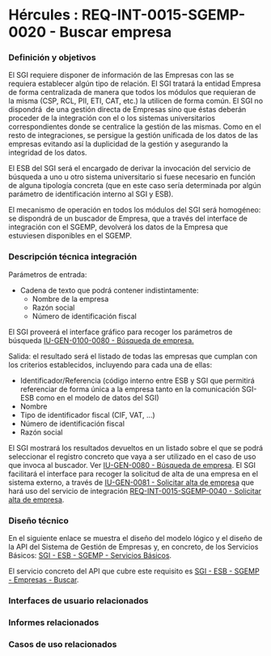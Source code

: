 # Hércules : REQ\-INT\-0015\-SGEMP\-0020 \- Buscar empresa













### Definición y objetivos

El SGI requiere disponer de información de las Empresas con las se requiera establecer algún tipo de relación. El SGI tratará la entidad Empresa de forma centralizada de manera que todos los módulos que requieran de la misma (CSP, RCL, PII, ETI, CAT, etc.) la utilicen de forma común. El SGI no dispondrá  de una gestión directa de Empresas sino que éstas deberán proceder de la integración con el o los sistemas universitarios correspondientes donde se centralice la gestión de las mismas. Como en el resto de integraciones, se persigue la gestión unificada de los datos de las empresas evitando así la duplicidad de la gestión y asegurando la integridad de los datos.

El ESB del SGI será el encargado de derivar la invocación del servicio de búsqueda a uno u otro sistema universitario si fuese necesario en función de alguna tipología concreta (que en este caso sería determinada por algún parámetro de identificación interno al SGI y ESB).

El mecanismo de operación en todos los módulos del SGI será homogéneo: se dispondrá de un buscador de Empresa, que a través del interface de integración con el SGEMP, devolverá los datos de la Empresa que estuviesen disponibles en el SGEMP. 

### Descripción técnica integración

Parámetros de entrada:

* Cadena de texto que podrá contener indistintamente:
	+ Nombre de la empresa
	+ Razón social
	+ Número de identificación fiscal

El SGI proveerá el interface gráfico para recoger los parámetros de búsqueda [IU\-GEN\-0100\-0080 \- Búsqueda de empresa.](/hercules/sgi-sistema-de-gestion-de-investigacion/requisitos-y-analisis-funcional/analisis-funcional-sgi-hercules/gen-aspectos-generales/sha-buscadores-y-listados-comunes/iu-gen-0080-busqueda-de-empresas.md "/hercules/sgi-sistema-de-gestion-de-investigacion/requisitos-y-analisis-funcional/analisis-funcional-sgi-hercules/gen-aspectos-generales/sha-buscadores-y-listados-comunes/iu-gen-0080-busqueda-de-empresas.md")

Salida: el resultado será el listado de todas las empresas que cumplan con los criterios establecidos, incluyendo para cada una de ellas:

* Identificador/Referencia (código interno entre ESB y SGI que permitirá referenciar de forma única a la empresa tanto en la comunicación SGI\-ESB como en el modelo de datos del SGI)
* Nombre
* Tipo de identificador fiscal (CIF, VAT, ...)
* Número de identificación fiscal
* Razón social

El SGI mostrará los resultados devueltos en un listado sobre el que se podrá seleccionar el registro concreto que vaya a ser utilizado en el caso de uso que invoca al buscador. Ver [IU\-GEN\-0080 \- Búsqueda de empresa](/hercules/sgi-sistema-de-gestion-de-investigacion/requisitos-y-analisis-funcional/analisis-funcional-sgi-hercules/gen-aspectos-generales/sha-buscadores-y-listados-comunes/iu-gen-0080-busqueda-de-empresas.md "/hercules/sgi-sistema-de-gestion-de-investigacion/requisitos-y-analisis-funcional/analisis-funcional-sgi-hercules/gen-aspectos-generales/sha-buscadores-y-listados-comunes/iu-gen-0080-busqueda-de-empresas.md"). El SGI facilitará el interface para recoger la solicitud de alta de una empresa en el sistema externo, a través de [IU\-GEN\-0081 \- Solicitar alta de empresa](/hercules/sgi-sistema-de-gestion-de-investigacion/requisitos-y-analisis-funcional/analisis-funcional-sgi-hercules/gen-aspectos-generales/sha-buscadores-y-listados-comunes/iu-gen-0081-solicitar-alta-de-empresa.md "/hercules/sgi-sistema-de-gestion-de-investigacion/requisitos-y-analisis-funcional/analisis-funcional-sgi-hercules/gen-aspectos-generales/sha-buscadores-y-listados-comunes/iu-gen-0081-solicitar-alta-de-empresa.md") que hará uso del servicio de integración [REQ\-INT\-0015\-SGEMP\-0040 \- Solicitar alta de empresa](/hercules/sgi-sistema-de-gestion-de-investigacion/requisitos-y-analisis-funcional/analisis-funcional-sgi-hercules/gen-aspectos-generales/int-requisitos-de-integracion/req-int-0015-sgemp-integracion-con-sistema-de-gestion-de-empresas/req-int-0015-sgemp-0040-solicitar-alta-de-empresa.md "/hercules/sgi-sistema-de-gestion-de-investigacion/requisitos-y-analisis-funcional/analisis-funcional-sgi-hercules/gen-aspectos-generales/int-requisitos-de-integracion/req-int-0015-sgemp-integracion-con-sistema-de-gestion-de-empresas/req-int-0015-sgemp-0040-solicitar-alta-de-empresa.md").

### Diseño técnico

En el siguiente enlace se muestra el diseño del modelo lógico y el diseño de la API del Sistema de Gestión de Empresas y, en concreto, de los Servicios Básicos: [SGI \- ESB \- SGEMP \- Servicios Básicos](/hercules/sgi-sistema-de-gestion-de-investigacion/diseno/componentes/sgi-esb/sgi-esb-sgemp/sgi-esb-sgemp-servicios-basicos/index.md "/hercules/sgi-sistema-de-gestion-de-investigacion/diseno/componentes/sgi-esb/sgi-esb-sgemp/sgi-esb-sgemp-servicios-basicos/index.md").

El servicio concreto del API que cubre este requisito es [SGI \- ESB \- SGEMP \- Empresas \- Buscar](/hercules/sgi-sistema-de-gestion-de-investigacion/diseno/componentes/sgi-esb/sgi-esb-sgemp/sgi-esb-sgemp-servicios-basicos/sgi-esb-sgemp-empresas-buscar.md "/hercules/sgi-sistema-de-gestion-de-investigacion/diseno/componentes/sgi-esb/sgi-esb-sgemp/sgi-esb-sgemp-servicios-basicos/sgi-esb-sgemp-empresas-buscar.md").

  








### Interfaces de usuario relacionados







### Informes relacionados







### Casos de uso relacionados









